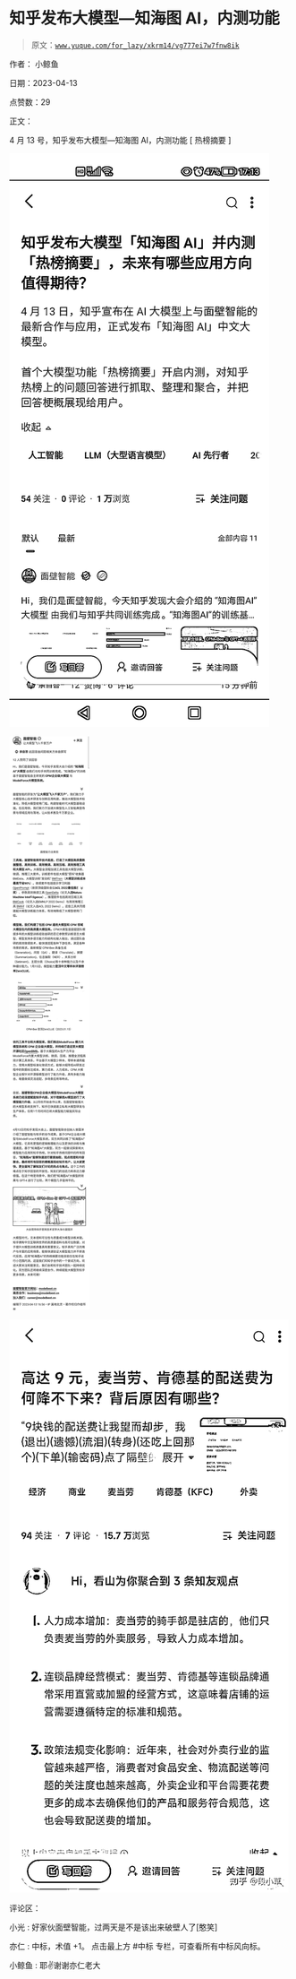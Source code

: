 # 知乎发布大模型—知海图 AI，内测功能

> 原文：[`www.yuque.com/for_lazy/xkrm14/vg777ei7w7fnw8ik`](https://www.yuque.com/for_lazy/xkrm14/vg777ei7w7fnw8ik)

作者： 小鲸鱼

日期：2023-04-13

点赞数：29

正文：

4 月 13 号，知乎发布大模型—知海图 AI，内测功能 [ 热榜摘要 ]

![](img/e473a78014bfb2154ad84d10db5461b3.png)  

![](img/6f355edbd88c99d734d9ffe0207770cc.png)  

![](img/0a55ec2ee76b0aa9adcaf6db0e5ac7e7.png)  

评论区：

小光 : 好家伙面壁智能，过两天是不是该出来破壁人了[憨笑]

亦仁 : 中标，术值 +1。 点击最上方 #中标 专栏，可查看所有中标风向标。

小鲸鱼 : 耶✌谢谢亦仁老大

